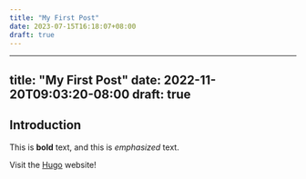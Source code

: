 ```yaml
---
title: "My First Post"
date: 2023-07-15T16:18:07+08:00
draft: true
---
```


---
title: "My First Post"
date: 2022-11-20T09:03:20-08:00
draft: true
---
## Introduction

This is **bold** text, and this is *emphasized* text.

Visit the [Hugo](https://gohugo.io) website!
